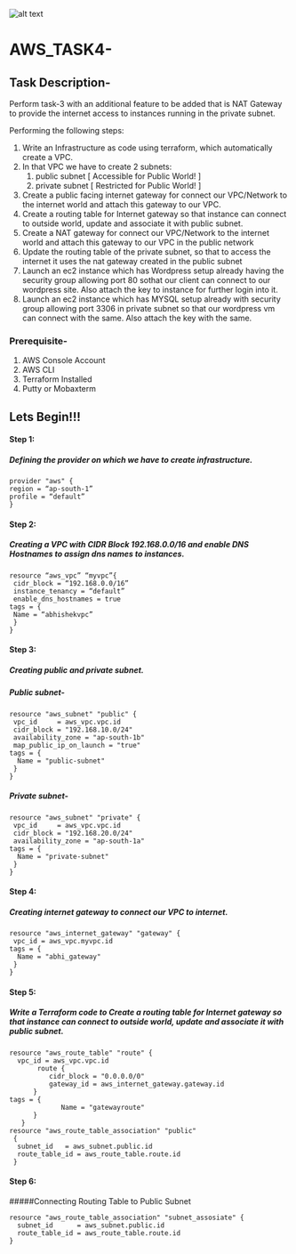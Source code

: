 ![alt text](https://encrypted-tbn0.gstatic.com/images?q=tbn%3AANd9GcSqbDdtw15lXcffklE79HPByzmbarOFIUeoQQ&usqp=CAU)
# AWS_TASK4-

## Task Description-

Perform task-3 with an additional feature to be added that is NAT Gateway to provide the internet access to instances running in the private subnet.

Performing the following steps:
1.  Write an Infrastructure as code using terraform, which automatically create a VPC.
2.  In that VPC we have to create 2 subnets:
    1.   public  subnet [ Accessible for Public World! ] 
    2.   private subnet [ Restricted for Public World! ]
3. Create a public facing internet gateway for connect our VPC/Network to the internet world and attach this gateway to our VPC.
4. Create  a routing table for Internet gateway so that instance can connect to outside world, update and associate it with public subnet.
5.  Create a NAT gateway for connect our VPC/Network to the internet world  and attach this gateway to our VPC in the public network
6.  Update the routing table of the private subnet, so that to access the internet it uses the nat gateway created in the public subnet
7.  Launch an ec2 instance which has Wordpress setup already having the security group allowing  port 80 sothat our client can connect to our wordpress site. Also attach the key to instance for further login into it.
8.  Launch an ec2 instance which has MYSQL setup already with security group allowing  port 3306 in private subnet so that our wordpress vm can connect with the same. Also attach the key with the same.




### Prerequisite-
1. AWS Console Account
2. AWS CLI
3. Terraform Installed
4. Putty or Mobaxterm

## Lets Begin!!!
#### Step 1:
##### Defining the provider on which we have to create infrastructure.
    provider "aws" {
    region = “ap-south-1”
    profile = “default”
    }

#### Step 2:
##### Creating a VPC with CIDR Block 192.168.0.0/16 and enable DNS Hostnames to assign dns names to instances.
    resource “aws_vpc” “myvpc”{
     cidr_block = “192.168.0.0/16”
     instance_tenancy = “default”
     enable_dns_hostnames = true
    tags = {
     Name = “abhishekvpc”
     }
    }

#### Step 3:
##### Creating public and private subnet.
##### Public subnet-
    resource "aws_subnet" "public" {
     vpc_id     = aws_vpc.vpc.id
     cidr_block = "192.168.10.0/24"
     availability_zone = "ap-south-1b"
     map_public_ip_on_launch = "true"
    tags = {
      Name = "public-subnet"
     }
    }
##### Private subnet-
    resource "aws_subnet" "private" {
     vpc_id     = aws_vpc.vpc.id
     cidr_block = "192.168.20.0/24"
     availability_zone = "ap-south-1a"
    tags = {
      Name = "private-subnet"
     }
    }

#### Step 4:
#####  Creating internet gateway to connect our VPC to internet.
    resource "aws_internet_gateway" "gateway" {
     vpc_id = aws_vpc.myvpc.id
    tags = {
      Name = "abhi_gateway"
     }
    }

#### Step 5:
##### Write a Terraform code to Create a routing table for Internet gateway so that instance can connect to outside world, update and associate it with public subnet.
    resource "aws_route_table" "route" {
      vpc_id = aws_vpc.vpc.id
           route {
              cidr_block = "0.0.0.0/0"
              gateway_id = aws_internet_gateway.gateway.id
          }
    tags = {
                 Name = "gatewayroute"
          }
       }
    resource "aws_route_table_association" "public"
     {
      subnet_id   = aws_subnet.public.id
      route_table_id = aws_route_table.route.id
     }
#### Step 6: 
#####Connecting Routing Table to Public Subnet

    resource "aws_route_table_association" "subnet_assosiate" {
      subnet_id      = aws_subnet.public.id
      route_table_id = aws_route_table.route.id
    }
